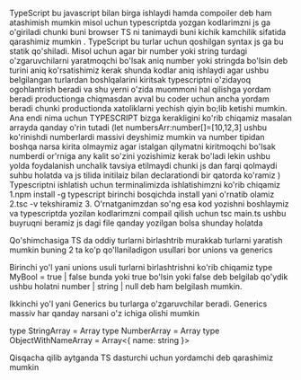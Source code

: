 <!-- Introduction to TypeScript -->

TypeScript bu javascript bilan birga ishlaydi hamda compoiler deb ham atashimish mumkin misol uchun typescriptda yozgan kodlarimzni js ga o'giriladi chunki buni browser TS ni tanimaydi buni kichik kamchilik sifatida qarashimiz mumkin . TypeScript bu turlar uchun qoshilgan syntax js ga bu statik qo'shiladi. Misol uchun agar bir number yoki string turdagi o'zgaruvchilarni yaratmoqchi bo'lsak aniq number yoki stringda bo'lsin deb turini aniq ko'rsatishimiz kerak shunda kodlar aniq ishlaydi agar ushbu belgilangan turlardan boshlqalarini kiritsak typescriptni o'zidayoq ogohlantrish beradi va shu yerni o'zida muommoni hal qilishga yordam beradi productionga chiqmasdan avval bu coder uchun ancha yordam beradi chunki productionda xatoliklarni yechish qiyin bo;lib ketishi mumkin. Ana endi nima uchun TYPESCRIPT bizga kerakligini ko'rib chiqamiz masalan arrayda qanday o'rin tutadi (let numbersArr:number[]=[10,12,3] ushbu ko'rinishdi numberlardi massivi deyshimiz mumkin va number tipidan boshqa narsa kirita olmaymiz agar istalgan qilymatni kiritmoqchi bo'lsak numberdi or'rniga any kalit so'zini yozishimiz kerak bo'ladi lekin ushbu yolda foydalanish unchalik tavsiya etilmaydi chunki js dan farqi qolmaydi suhbu holatda va js tilida initilaiz bilan declarationdi bir qatorda ko'ramiz )
Typescriptni ishlatish uchun terminalimizda ishlatishimzni ko'rib chiqamiz
1.npm install -g typescript birinchi bosqichda install yani o'rnatib olamiz
2.tsc -v tekshiramiz 3.
O'rnatganimzdan so'ng esa kod yozishni boshlaymiz va typescriptda yozilan kodlarimzni compail qilish uchun tsc main.ts ushbu buyruqni beramiz js dagi file qanday yozilgan bolsa shunday holatda

Qo'shimchasiga TS da oddiy turlarni birlashtrib murakkab turlarni yaratish mumkin buning 2 ta ko'p qo'llaniladigon usullari bor unions va generics

Birinchi yo'l yani unions usuli turlarni birlashtrishni ko'rib chiqamiz type MyBool = true | false bunda yoki true bo'lsin yoki false deb belgilab qo'ydik ushbu holatni number | string | null deb ham belgilash mumkin.

Ikkinchi yo'l yani Generics bu turlarga o'zgaruvchilar beradi. Generics massiv har qanday narsani o'z ichiga olishi mumkin

type StringArray = Array<string>
type NumberArray = Array<number>
type ObjectWithNameArray = Array<{ name: string }>

Qisqacha qilib aytganda TS dasturchi uchun yordamchi deb qarashimiz mumkin
